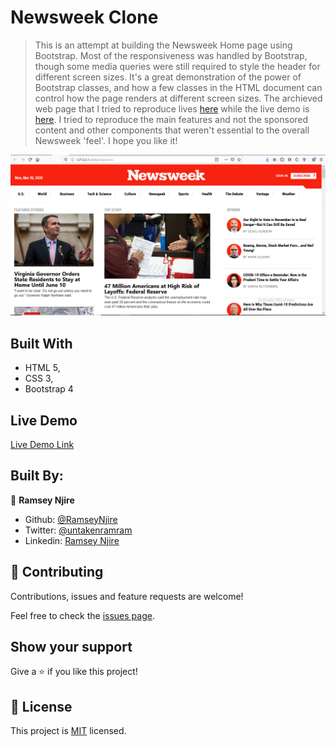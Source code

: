 # Newsweek Clone

> This is an attempt at building the Newsweek Home page using Bootstrap. Most of the responsiveness was handled by Bootstrap, though some media queries were still required to style the header for different screen sizes. It's a great demonstration of the power of Bootstrap classes, and how a few classes in the HTML document can control how the page renders at different screen sizes. The archieved web page that I tried to reproduce lives [here](https://web.archive.org/web/20200331020902if_/https://www.newsweek.com/) while the live demo is [here](https://raw.githack.com/RamseyNjire/the-news-week-clone/feature-branch/index.html). I tried to reproduce the main features and not the sponsored content and other components that weren't essential to the overall Newsweek 'feel'. I hope you like it!

![screenshot](./app_screenshot.png)


## Built With

- HTML 5,
- CSS 3,
- Bootstrap 4

## Live Demo

[Live Demo Link](https://rawcdn.githack.com/RamseyNjire/the-news-week-clone/99e2ba6d26dd76fc49b277bda2ef20463a74e293/index.html)



## Built By:

👤 **Ramsey Njire**

- Github: [@RamseyNjire](https://github.com/RamseyNjire)
- Twitter: [@untakenramram](https://twitter.com/untakenramram)
- Linkedin: [Ramsey Njire](https://www.linkedin.com/in/ramsey-njire-51984931/)
## 🤝 Contributing

Contributions, issues and feature requests are welcome!

Feel free to check the [issues page](https://github.com/RamseyNjire/the-news-week-clone/issues?q=is%3Aissue+is%3Aopen+sort%3Aupdated-desc).

## Show your support

Give a ⭐️ if you like this project!

## 📝 License

This project is [MIT](lic.url) licensed.
